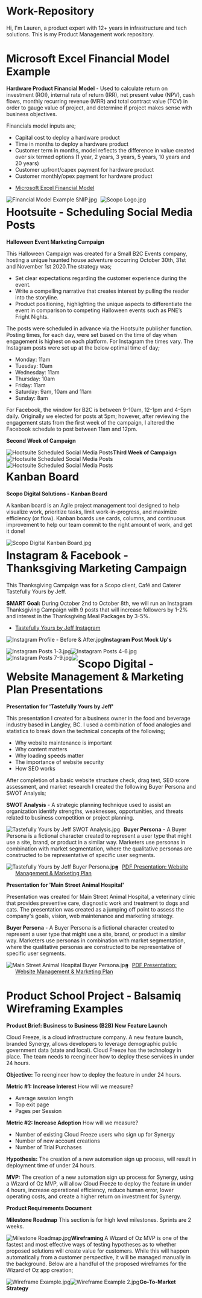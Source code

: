 # Work-Repository
Hi, I'm Lauren, a product expert with 12+ years in infrastructure and tech solutions. This is my Product Management work repository.

# Microsoft Excel Financial Model Example

<b>Hardware Product Financial Model</b> - Used to calculate return on investment (ROI), internal rate of return (IRR), net present value (NPV), cash flows, monthly recurring revenue (MRR) and total contract value (TCV) in order to gauge value of project, and determine if project makes sense with business objectives.

  Financials model inputs are;
- Capital cost to deploy a hardware product
- Time in months to deploy a hardware product
- Customer term in months, model reflects the difference in value created over six termed options (1 year, 2 years, 3 years, 5 years, 10 years and 20 years)
- Customer upfront/capex payment for hardware product
- Customer monthly/opex payment for hardware product

<UL><LI><a href="https://www.dropbox.com/s/0slmui1onjrkcrz/Financial%20Model%20Example.xlsx?dl=0">Microsoft Excel Financial Model</a>
</UL>
  
<img src="Financial Model Example SNIP.jpg"
     alt="Financial Model Example SNIP.jpg"
     style="float: left; margin-right: 10px;" />

<img src="Scopo Logo.jpg" 
     alt="Scopo Logo.jpg" 
     style="float: left; margin-right: 0.5px;" /> 

# Hootsuite - Scheduling Social Media Posts
<b>Halloween Event Marketing Campaign</b>

This Halloween Campaign was created for a Small B2C Events company, hosting a unique haunted house adventure occurring October 30th, 31st and November 1st 2020.The strategy was;
-	Set clear expectations regarding the customer experience during the event.
-	Write a compelling narrative that creates interest by pulling the reader into the storyline.
-	Product positioning, highlighting the unique aspects to differentiate the event in comparison to competing Halloween events such as PNE’s Fright Nights. 

The posts were scheduled in advance via the Hootsuite publisher function. Posting times, for each day, were set based on the time of day when engagement is highest on each platform. For Instagram the times vary. The Instagram posts were set up at the below optimal time of day;

- Monday: 11am
- Tuesday: 10am
- Wednesday: 11am
- Thursday: 10am
- Friday: 11am
- Saturday: 9am, 10am and 11am
- Sunday: 8am

For Facebook, the window for B2C is between 9-10am, 12-1pm and 4-5pm daily. Originally we elected for posts at 5pm; however, after reviewing the engagement stats from the first week of the campaign, I altered the Facebook schedule to post between 11am and 12pm. 

<b>Second Week of Campaign</b>

<img src="Hootsuite - Empty Chest Posts 1.jpg" 
     alt="Hootsuite Scheduled Social Media Posts" 
     style="float: left; margin-right: 0.5px;" /> 
<img src="Hootsuite - Empty Chest Posts 1A.jpg" 
     alt="Hootsuite Scheduled Social Media Posts" 
     style="float: left; margin-right: 0.5px;" /> 
     
<b>Third Week of Campaign</b>    

<img src="Hootsuite - Empty Chest Posts 3A.jpg" 
     alt="Hootsuite Scheduled Social Media Posts" 
     style="float: left; margin-right: 0.5px;" /> 
     
# Kanban Board     
<b>Scopo Digital Solutions - Kanban Board</b>
  
A kanban board is an Agile project management tool designed to help visualize work, prioritize tasks, limit work-in-progress, and maximize efficiency (or flow). Kanban boards use cards, columns, and continuous improvement to help our team commit to the right amount of work, and get it done!
  
<img src="Scopo Trello SNIP.jpg"
     alt="Scopo Digital Kanban Board.jpg"
     style="float: left; margin-right: 10px;" />
     
# Instagram & Facebook - Thanksgiving Marketing Campaign

This Thanksgiving Campaign was for a Scopo client, Café and Caterer Tastefully Yours by Jeff. 

<b>SMART Goal:</b> During October 2nd to October 8th, we will run an Instagram Thanksgiving Campaign with 9 posts that will increase followers by 1-2% and interest in the Thanksgiving Meal Packages by 3-5%. 

<UL><LI><a href="https://www.instagram.com/tastefullyyoursbyjeff/">Tastefully Yours by Jeff Instagram</a>
</UL>
  
<img src="Tastefully Yours by Jeff - Instagram Before & After.jpg" 
     alt="Instagram Profile - Before & After.jpg" 
     style="float: left; margin-right: 0.5px;" /> 
     
<b>Instagram Post Mock Up's</b> 

<img src="Tastefully Yours by Jeff - Posts 1-3.jpg" 
     alt="Instagram Posts 1-3.jpg" 
     style="float: left; margin-right: 0.25px;" /> 
     
<img src="Tastefully Yours by Jeff - Posts 4-6.jpg" 
     alt="Instagram Posts 4-6.jpg" 
     style="float: left; margin-right: 0.25px;" /> 
     
<img src="Tastefully Yours by Jeff - Posts 7-9.jpg" 
     alt="Instagram Posts 7-9.jpg" 
     style="float: left; margin-right: 0.25px;" /> 
     
<img src="Product School Logo.jpg" 
      style="float: left; margin-right: 0.25px;" />    
      
# Scopo Digital - Website Management & Marketing Plan Presentations

<b>Presentation for 'Tastefully Yours by Jeff'</b>

This presentation I created for a business owner in the food and beverage industry based in Langley, BC.  I used a combination of food analogies and statistics to break down the technical concepts of the following;

-	Why website maintenance is important
-	Why content matters
-	Why loading speeds matter
-	The importance of website security
-	How SEO works

After completion of a basic website structure check, drag test, SEO score assessment, and market research I created the following Buyer Persona and SWOT Analysis;

<b>SWOT Analysis</b> - A strategic planning technique used to assist an organization identify strengths, weaknesses, opportunities, and threats related to business competition or project planning.

<img src="Tastefully Yours by Jeff SWOT Analysis.jpg"
     alt="Tastefully Yours by Jeff SWOT Analysis.jpg"
     style="float: left; margin-right: 10px;" />

<b>Buyer Persona</b> - A Buyer Persona is a fictional character created to represent a user type that might use a site, brand, or product in a similar way. Marketers use personas in combination with market segmentation, where the qualitative personas are constructed to be representative of specific user segments.
 
<img src="Tastefully Yours by Jeff Buyer Persona.jpg"
     alt="Tastefully Yours by Jeff Buyer Persona.jpg"
     style="float: left; margin-right: 10px;" />
     
<UL><LI><a href="Tastefully Yours by Jeff - Web Management & Marketing Plan Presentation.pdf">PDF Presentation: Website Management & Marketing Plan</a>
</UL>
    
    
<b>Presentation for 'Main Street Animal Hospital'</b>

Presentation was created for Main Street Animal Hospital, a veterinary clinic that provides preventive care, diagnostic work and treatment to dogs and cats. The presentation was created as a jumping off point to assess the company's goals, vision, web maintenance and marketing strategy.

<b>Buyer Persona</b> - A Buyer Persona is a fictional character created to represent a user type that might use a site, brand, or product in a similar way. Marketers use personas in combination with market segmentation, where the qualitative personas are constructed to be representative of specific user segments.
 
<img src="Main Street Animal Hospital Buyer Persona.jpg"
     alt="Main Street Animal Hospital Buyer Persona.jpg"
     style="float: left; margin-right: 10px;" />
     
<UL><LI><a href="https://drive.google.com/file/d/15-2ybyYivAPlfje1mvg5q-VE1Ywx7z2h/view?usp=sharing">PDF Presentation: Website Management & Marketing Plan</a>
</UL>
  
# Product School Project - Balsamiq Wireframing Examples

<b>Product Brief: Business to Business (B2B) New Feature Launch</b>

Cloud Freeze, is a cloud infrastructure company. A new feature launch, branded Synergy, allows developers to leverage demographic public government data (state and local). Cloud Freeze has the technology in place. The team needs to reengineer how to deploy these services in under 24 hours.

<b>Objective:</b> To reengineer how to deploy the feature in under 24 hours. 

<b>Metric #1: Increase Interest</b>
How will we measure?
- Average session length
- Top exit page
- Pages per Session

<b>Metric #2: Increase Adoption</b>
How will we measure?
- Number of existing Cloud Freeze users who sign up for Synergy
- Number of new account creations
- Number of Trial Purchases

<b>Hypothesis:</b> The creation of a new automation sign up process, will result in deployment time of under 24 hours. 

<b>MVP:</b> The creation of a new automation sign up process for Synergy, using a Wizard of Oz MVP, will allow Cloud Freeze to deploy the feature in under 4 hours, increase operational efficiency, reduce human error, lower operating costs, and create a higher return on investment for Synergy.

<b>Product Requirements Document</b>

<b>Milestone Roadmap</b>
This section is for high level milestones. Sprints are 2 weeks.

<img src="Milestone Roadmap.jpg"
     alt="Milestone Roadmap.jpg"
     style="float: left; margin-right: 0.5px;" />
 
<b>Wireframing </b>
A Wizard of Oz MVP is one of the fastest and most effective ways of testing hypotheses as to whether proposed solutions will create value for customers. While this will happen automatically from a customer perspective, it will be managed manually in the background. Below are a handful of the proposed wireframes for the Wizard of Oz app creation;

<img src="Wireframe Example.jpg"
     alt="Wireframe Example.jpg"
     style="float: left; margin-right: 0.5px;" />
<img src="Wireframe Example 2.jpg"
     alt="Wireframe Example 2.jpg"
     style="float: left; margin-right: 0.5px;" />

<b>Go-To-Market Strategy</b>
